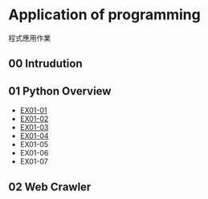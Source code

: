 # Application of programming
程式應用作業
## 00 Intrudution

## 01 Python Overview
- [EX01-01](https://github.com/chrislin1009/shishow/blob/main/EX01_01_%E5%8A%A0%E6%B3%95%E5%99%A8.ipynb)
- [EX01-02](https://github.com/chrislin1009/shishow/blob/main/EX01_02_BMI_%E8%A8%88%E7%AE%97.ipynb)
- [EX01-03](https://github.com/chrislin1009/shishow/blob/main/EX01_03_Rock_Paper_Scissors.ipynb)
- [EX01-04](https://github.com/chrislin1009/shishow/blob/main/EX01_04_%E7%B5%82%E6%A5%B5%E5%AF%86%E7%A2%BC.ipynb)
- EX01-05
- EX01-06
- EX01-07

## 02 Web Crawler
